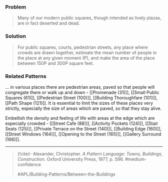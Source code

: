 ### Problem
>Many of our modern public squares, though intended as lively plazas, are in fact deserted and dead.

### Solution
>For public squares, courts, pedestrian streets, any place where crowds are drawn together, estimate the mean number of people in the place at any given moment (P), and make the area of the place between 150P and 300P square feet.

### Related Patterns
... in various places there are pedestrian areas, paved so that people will congregate there or walk up and down - [[Promenade (31)]], [[Small Public Squares (61)]], [[Pedestrian Street (100)]], [[Building Thoroughfare (101)]], [[Path Shape (121)]]. It is essential to limit the sizes of these places very strictly, especially the size of areas which are paved, so that they stay alive.

Embellish the density and feeling of life with areas at the edge which are especially crowded - [[Street Cafe (88)]], [[Activity Pockets (124)]], [[Stair Seats (125)]], [[Private Terrace on the Street (140)]], [[Building Edge (160)]], [[Street Windows (164)]], [[Opening to the Street (165)]], [[Gallery Surround (166)]].

---

> [!cite]- Alexander, Christopher. _A Pattern Language: Towns, Buildings, Construction_. Oxford University Press, 1977, p. 596.
> #medium-confidence
>
> #APL/Building-Patterns/Between-the-Buildings
